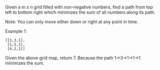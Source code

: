 
Given a m x n grid filled with non-negative numbers, find a path from top left to bottom right which minimizes the sum of all numbers along its path.

Note: You can only move either down or right at any point in time.

Example 1:
```
[[1,3,1],
 [1,5,1],
 [4,2,1]]
```
Given the above grid map, return 7. Because the path 1→3→1→1→1 minimizes the sum.
